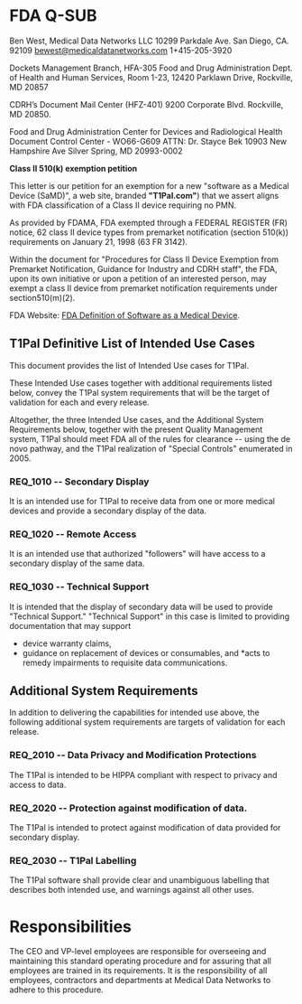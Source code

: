 
# FDA Q-SUB

Ben West,
Medical Data Networks LLC
10299 Parkdale Ave.
San Diego, CA. 92109
bewest@medicaldatanetworks.com
1+415-205-3920

Dockets Management Branch, HFA-305
Food and Drug Administration
Dept. of Health and Human Services,
Room 1-23, 12420 Parklawn Drive,
Rockville, MD 20857

CDRH’s Document Mail Center (HFZ-401)
9200 Corporate Blvd. 
Rockville, MD  20850.  

Food and Drug Administration
Center for Devices and Radiological Health
Document Control Center - WO66-G609
ATTN:  Dr. Stayce Bek
10903 New Hampshire Ave
Silver Spring, MD 20993-0002


__Class II 510(k) exemption petition__

This letter is our petition for an exemption for a 
new "software as a Medical Device (SaMD)", a web site,
branded __"T1Pal.com"__) 
that we assert aligns with FDA classification of a Class II device requiring no PMN.

As provided by FDAMA, FDA exempted through a FEDERAL REGISTER (FR) notice, 62 class II 
device types from premarket notification (section 510(k)) requirements on January 21, 1998 (63 FR 3142). 

Within the document for "Procedures for Class II Device Exemption from
Premarket Notification, Guidance for Industry and CDRH staff", the
FDA, upon its own initiative or upon a petition of an interested person, 
may exempt a class II device from premarket notification requirements under section510(m)(2).  

FDA Website:  [FDA Definition of Software as a Medical Device](https://www.fda.gov/medical-devices/digital-health/software-medical-device-samd).


## T1Pal Definitive List of Intended Use Cases

This document provides the list of Intended Use cases for T1Pal.

These Intended Use cases together with additional requirements listed below,
convey the T1Pal system requirements that will be the target of validation for each and every release. 

Altogether, the three Intended Use cases, and the Additional System Requirements below, together with the present Quality Management system, T1Pal should meet FDA all of the rules for clearance -- using the de novo pathway, and the T1Pal realization of "Special Controls" enumerated in 2005.


### REQ_1010 -- Secondary Display
It is an intended use for T1Pal to receive data from one or more medical devices and provide a secondary 
display of the data.

### REQ_1020 -- Remote Access

It is an intended use that authorized "followers" will have access to a secondary display of the same data.

### REQ_1030 -- Technical Support

It is intended that the display of secondary data will be used to provide "Technical Support."  "Technical Support" in this
case is limited to providing documentation that may support 
* device warranty claims, 
* guidance on replacement of devices or consumables, and 
*acts
to remedy impairments to requisite data communications.

## Additional System Requirements

In addition to delivering the capabilities for intended use above, the following additional system requirements are targets of validation for each release.

### REQ_2010 -- Data Privacy and Modification Protections

The T1Pal is intended to be HIPPA compliant with respect to privacy and access to data.

### REQ_2020 -- Protection against modification of data.

The T1Pal is intended to protect against modification of data provided for secondary display.

### REQ_2030 -- T1Pal Labelling

The T1Pal software shall provide clear and unambiguous labelling that describes both intended use, and warnings against all other uses.


# Responsibilities
The CEO and VP-level employees are responsible for overseeing and maintaining this standard operating procedure and for assuring that all employees are trained in its requirements.
It is the responsibility of all employees, contractors and departments at Medical Data Networks to adhere to this procedure.
